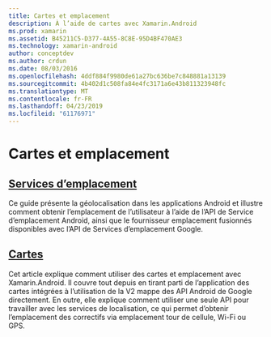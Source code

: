 ```yaml
---
title: Cartes et emplacement
description: À l’aide de cartes avec Xamarin.Android
ms.prod: xamarin
ms.assetid: B45211C5-D377-4A55-8C8E-95D4BF470AE3
ms.technology: xamarin-android
author: conceptdev
ms.author: crdun
ms.date: 08/03/2016
ms.openlocfilehash: 4ddf884f9980de61a27bc636be7c848881a13139
ms.sourcegitcommit: 4b402d1c508fa84e4fc3171a6e43b811323948fc
ms.translationtype: MT
ms.contentlocale: fr-FR
ms.lasthandoff: 04/23/2019
ms.locfileid: "61176971"
---
```

# <a name="maps-and-location"></a>Cartes et emplacement


##  <a name="location-servicesandroidplatformmaps-and-locationlocationmd"></a>[Services d’emplacement](~/android/platform/maps-and-location/location.md)

Ce guide présente la géolocalisation dans les applications Android et illustre comment obtenir l’emplacement de l’utilisateur à l’aide de l’API de Service d’emplacement Android, ainsi que le fournisseur emplacement fusionnés disponibles avec l’API de Services d’emplacement Google.


##  <a name="mapsandroidplatformmaps-and-locationmapsindexmd"></a>[Cartes](~/android/platform/maps-and-location/maps/index.md)

Cet article explique comment utiliser des cartes et emplacement avec Xamarin.Android. Il couvre tout depuis en tirant parti de l’application des cartes intégrées à l’utilisation de la V2 mappe des API Android de Google directement. En outre, elle explique comment utiliser une seule API pour travailler avec les services de localisation, ce qui permet d’obtenir l’emplacement des correctifs via emplacement tour de cellule, Wi-Fi ou GPS.

